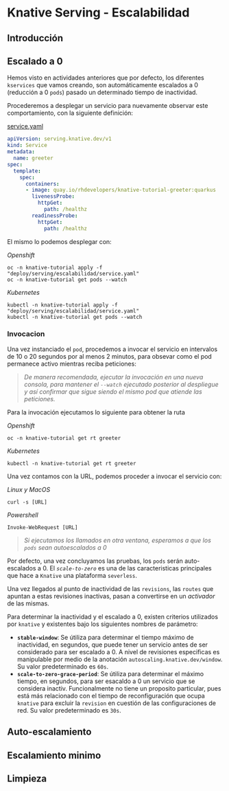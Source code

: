 # Knative Serving - Escalabilidad

## Introducción

## Escalado a 0
Hemos visto en actividades anteriores que por defecto, los diferentes `kservices` que vamos creando, son automáticamente escalados a 0 (reducción a 0 `pods`) pasado un determinado tiempo de inactividad. 

Procederemos a desplegar un servicio para nuevamente observar este comportamiento, con la siguiente definición:

[service.yaml](../../deploy/serving/escalabilidad/service.yaml)
```yaml
apiVersion: serving.knative.dev/v1
kind: Service
metadata:
  name: greeter
spec:
  template:
    spec:
      containers:
      - image: quay.io/rhdevelopers/knative-tutorial-greeter:quarkus
        livenessProbe:
          httpGet:
            path: /healthz
        readinessProbe:
          httpGet:
            path: /healthz
```

El mismo lo podemos desplegar con:

*Openshift*
```console
oc -n knative-tutorial apply -f "deploy/serving/escalabilidad/service.yaml"
oc -n knative-tutorial get pods --watch
```

*Kubernetes*
```console
kubectl -n knative-tutorial apply -f "deploy/serving/escalabilidad/service.yaml"
kubectl -n knative-tutorial get pods --watch
```

### Invocacion

Una vez instanciado el `pod`, procedemos a invocar el servicio en intervalos de 10 o 20 segundos por al menos 2 minutos, para obsevar como el pod permanece activo mientras reciba peticiones:

> *De manera recomendada, ejecutar la invocación en una nueva consola, para mantener el `--watch` ejecutado posterior al despliegue y así confirmar que sigue siendo el mismo pod que atiende las peticiones.*

Para la invocación ejecutamos lo siguiente para obtener la ruta

*Openshift*
```console
oc -n knative-tutorial get rt greeter
```

*Kubernetes*
```console
kubectl -n knative-tutorial get rt greeter
```

Una vez contamos con la URL, podemos proceder a invocar el servicio con:

*Linux y MacOS*
```console
curl -s [URL] 
```
*Powershell*
```console
Invoke-WebRequest [URL]
```
> *Si ejecutamos los llamados en otra ventana, esperamos a que los `pods` sean autoescalados a 0*

Por defecto, una vez concluyamos las pruebas, los `pods` serán auto-escalados a 0. El *`scale-to-zero`* es una de las caracteristicas principales que hace a `Knative` una plataforma `severless`.

Una vez llegados al punto de inactividad de las `revisions`, las `routes` que apuntan a estas revisiones inactivas, pasan a convertirse en un  *activador* de las mismas.

Para determinar la inactividad y el escalado a 0, existen criterios utilizados por `knative` y existentes bajo los siguientes nombres de parámetro:
- **`stable-window`**: Se útiliza para determinar el tiempo máximo de inactividad, en segundos, que puede tener un servicio antes de ser considerado para ser escalado a 0. A nivel de revisiones especificas es manipulable por medio de la anotación `autoscaling.knative.dev/window`. Su valor predeterminado es `60s`. 
- **`scale-to-zero-grace-period`**: Se útiliza para determinar el máximo tiempo, en segundos, para ser esacaldo a 0 un servicio que se considera inactiv. Funcionalmente no tiene un proposito particular, pues está más relacionado con el tiempo de reconfiguración que ocupa `knative` para excluir la `revision` en cuestión de las configuraciones de red. Su valor predeterminado es `30s`.


## Auto-escalamiento

## Escalamiento minimo

## Limpieza